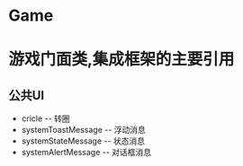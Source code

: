 # Game
游戏门面类,集成框架的主要引用
=======




## 公共UI
* cricle                -- 转圈
* systemToastMessage    -- 浮动消息
* systemStateMessage    -- 状态消息
* systemAlertMessage    -- 对话框消息